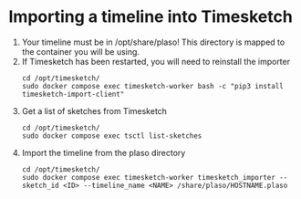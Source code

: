 # Importing a timeline into Timesketch

1. Your timeline must be in /opt/share/plaso! This directory is mapped to the container you will be using.
2. If Timesketch has been restarted, you will need to reinstall the importer
   ```shell
   cd /opt/timesketch/
   sudo docker compose exec timesketch-worker bash -c "pip3 install timesketch-import-client"
   ```
3. Get a list of sketches from Timesketch
   ```shell
   cd /opt/timesketch/
   sudo docker compose exec tsctl list-sketches
   ```
4. Import the timeline from the plaso directory
   ```shell
   cd /opt/timesketch/
   sudo docker compose exec timesketch-worker timesketch_importer --sketch_id <ID> --timeline_name <NAME> /share/plaso/HOSTNAME.plaso
   ```
